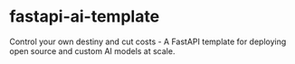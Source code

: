 # fastapi-ai-template
Control your own destiny and cut costs - A FastAPI template for deploying open source and custom AI models at scale.
